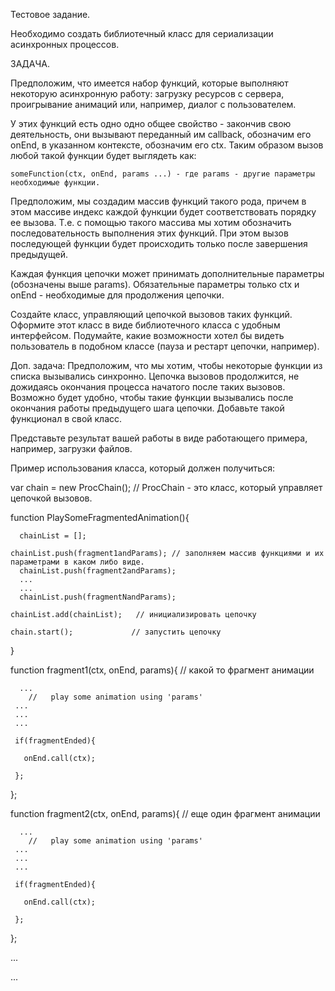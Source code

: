 Тестовое задание.

Необходимо создать библиотечный класс для сериализации асинхронных процессов.

ЗАДАЧА.

Предположим, что имеется набор функций, которые выполняют некоторую асинхронную работу:
загрузку ресурсов с сервера, проигрывание анимаций или, например, диалог с пользователем.

У этих функций есть одно одно общее свойство - закончив свою деятельность, они вызывают переданный им
callback, обозначим его onEnd, в указанном контексте, обозначим его ctx.
Таким образом вызов любой такой функции будет выглядеть как:

    someFunction(ctx, onEnd, params ...) - где params - другие параметры необходимые функции.

Предположим, мы создадим массив функций такого рода, причем в этом массиве индекс каждой функции
будет соответствовать порядку ее вызова. Т.е. с помощью такого массива мы хотим обозначить
последовательность выполнения этих функций. При этом вызов последующей функции будет происходить
только после завершения предыдущей.

Каждая функция цепочки может принимать дополнительные параметры (обозначены выше params).
Обязательные параметры только ctx и onEnd - необходимые для продолжения цепочки.

Создайте класс, управляющий цепочкой вызовов таких функций.
Оформите этот класс в виде библиотечного класса с удобным интерфейсом.
Подумайте, какие возможности хотел бы видеть пользователь в подобном классе (пауза и рестарт цепочки, например).

Доп. задача:
Предположим, что мы хотим, чтобы некоторые функции из списка вызывались синхронно.
Цепочка вызовов продолжится, не дожидаясь окончания процесса начатого после таких вызовов. 
Возможно будет удобно, чтобы такие функции вызывались после окончания работы предыдущего шага цепочки.
Добавьте такой функционал в свой класс.

Представьте результат вашей работы в виде работающего примера, например, загрузки файлов.


Пример использования класса, который должен получиться:


  var chain = new ProcChain();   // ProcChain - это класс, который управляет цепочкой вызовов.


  function PlaySomeFragmentedAnimation(){

      chainList = [];

  	chainList.push(fragment1andParams); // заполняем массив функциями и их параметрами в каком либо виде.
      chainList.push(fragment2andParams);
      ...
      ...
      chainList.push(fragmentNandParams);

  	chainList.add(chainList);   // инициализировать цепочку

  	chain.start();             // запустить цепочку
  }

  function fragment1(ctx, onEnd, params){   // какой то фрагмент анимации

      ...
  	    //   play some animation using 'params'
     ...
     ...
     ...

     if(fragmentEnded){

       onEnd.call(ctx);

     };
  };

  function fragment2(ctx, onEnd, params){  // еще один фрагмент анимации

      ...
  	    //   play some animation using 'params'
     ...
     ...
     ...

     if(fragmentEnded){

       onEnd.call(ctx);

     };
  };

  ...

  ...
